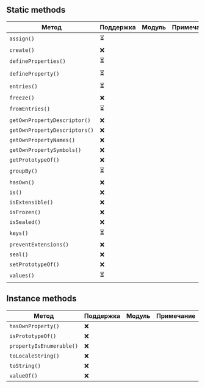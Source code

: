 ## Static methods

| Метод                         | Поддержка | Модуль | Примечание |
| ----------------------------- | --------- | ------ | ---------- |
| `assign()`                    | ⏳         |        |            |
| `create()`                    | ❌         |        |            |
| `defineProperties()`          | ⏳         |        |            |
| `defineProperty()`            | ⏳         |        |            |
| `entries()`                   | ⏳         |        |            |
| `freeze()`                    | ❌         |        |            |
| `fromEntries()`               | ⏳         |        |            |
| `getOwnPropertyDescriptor()`  | ❌         |        |            |
| `getOwnPropertyDescriptors()` | ❌         |        |            |
| `getOwnPropertyNames()`       | ❌         |        |            |
| `getOwnPropertySymbols()`     | ❌         |        |            |
| `getPrototypeOf()`            | ❌         |        |            |
| `groupBy()`                   | ⏳         |        |            |
| `hasOwn()`                    | ❌         |        |            |
| `is()`                        | ❌         |        |            |
| `isExtensible()`              | ❌         |        |            |
| `isFrozen()`                  | ❌         |        |            |
| `isSealed()`                  | ❌         |        |            |
| `keys()`                      | ⏳         |        |            |
| `preventExtensions()`         | ❌         |        |            |
| `seal()`                      | ❌         |        |            |
| `setPrototypeOf()`            | ❌         |        |            |
| `values()`                    | ⏳         |        |            |

## Instance methods

| Метод                    | Поддержка | Модуль | Примечание |
| ------------------------ | --------- | ------ | ---------- |
| `hasOwnProperty()`       | ❌         |        |            |
| `isPrototypeOf()`        | ❌         |        |            |
| `propertyIsEnumerable()` | ❌         |        |            |
| `toLocaleString()`       | ❌         |        |            |
| `toString()`             | ❌         |        |            |
| `valueOf()`              | ❌         |        |            |